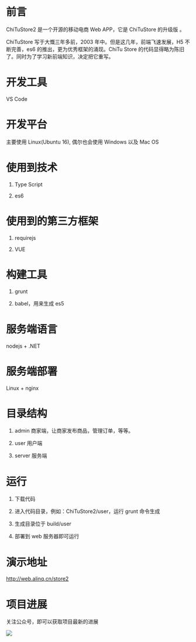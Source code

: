 # 前言

ChiTuStore2 是一个开源的移动电商 Web APP，它是 ChiTuStore 的升级版 。

ChiTuStore 写于大慨三年多前，2003 年中。但是这几年，前端飞速发展，H5 不断完善，es6 的推出，更为优秀框架的涌现。ChiTu 
Store 的代码显得略为陈旧了。同时为了学习新前端知识，决定把它重写。

# 开发工具

VS Code

# 开发平台

主要使用 Linux(Ubuntu 16), 偶尔也会使用 Windows 以及 Mac OS

# 使用到技术

1. Type Script

2. es6

# 使用到的第三方框架

1. requirejs

2. VUE

# 构建工具

1. grunt

2. babel，用来生成 es5

# 服务端语言

nodejs + .NET

# 服务端部署

Linux + nginx

# 目录结构

1. admin 商家端，让商家发布商品，管理订单，等等。

2. user 用户端

3. server 服务端

# 运行

1. 下载代码

2. 进入代码目录，例如：ChiTuStore2/user，运行 grunt 命令生成

3. 生成目录位于 build/user 

4. 部署到 web 服务器即可运行

# 演示地址

http://web.alinq.cn/store2

# 项目进展

关注公众号，即可以获取项目最新的进展

<img src="http://images2015.cnblogs.com/blog/24769/201512/24769-20151214114035646-1782417684.jpg"/>




